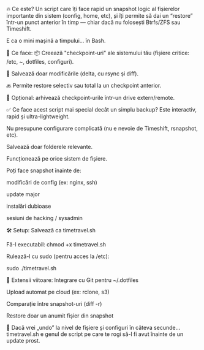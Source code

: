 🔥 Ce este?
Un script care îți face rapid un snapshot logic al fișierelor importante din sistem (config, home, etc), și îți permite să dai un “restore” într-un punct anterior în timp — chiar dacă nu folosești Btrfs/ZFS sau Timeshift.

E ca o mini mașină a timpului… în Bash.

🎯 Ce face:
📦 Creează "checkpoint-uri" ale sistemului tău (fișiere critice: /etc, ~, dotfiles, configuri).

📁 Salvează doar modificările (delta, cu rsync și diff).

🔙 Permite restore selectiv sau total la un checkpoint anterior.

💾 Opțional: arhivează checkpoint-urile într-un drive extern/remote.

✅ Ce face acest script mai special decât un simplu backup?
Este interactiv, rapid și ultra-lightweight.

Nu presupune configurare complicată (nu e nevoie de Timeshift, rsnapshot, etc).

Salvează doar folderele relevante.

Funcționează pe orice sistem de fișiere.

Poți face snapshot înainte de:

modificări de config (ex: nginx, ssh)

update major

instalări dubioase

sesiuni de hacking / sysadmin

🛠️ Setup:
Salvează ca timetravel.sh

Fă-l executabil: chmod +x timetravel.sh

Rulează-l cu sudo (pentru acces la /etc):

sudo ./timetravel.sh

🔮 Extensii viitoare:
Integrare cu Git pentru ~/.dotfiles

Upload automat pe cloud (ex: rclone, s3)

Comparație între snapshot-uri (diff -r)

Restore doar un anumit fișier din snapshot

🧠 Dacă vrei „undo” la nivel de fișiere și configuri în câteva secunde… timetravel.sh e genul de script pe care te rogi să-l fi avut înainte de un update prost.

